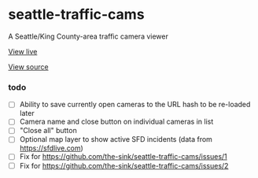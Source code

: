 # seattle-traffic-cams
A Seattle/King County-area traffic camera viewer

[View live](https://the-sink.github.io/seattle-traffic-cams/public/)

[View source](https://github.com/the-sink/seattle-traffic-cams)

### todo

- [ ] Ability to save currently open cameras to the URL hash to be re-loaded later
- [ ] Camera name and close button on individual cameras in list
- [ ] "Close all" button
- [ ] Optional map layer to show active SFD incidents (data from https://sfdlive.com)
- [ ] Fix for https://github.com/the-sink/seattle-traffic-cams/issues/1
- [ ] Fix for https://github.com/the-sink/seattle-traffic-cams/issues/2
